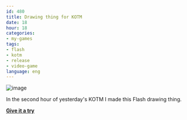 ```yaml
---
id: 480
title: Drawing thing for KOTM
date: 18
hour: 18
categories:
- my-games
tags:
- flash
- kotm
- release
- video-game
language: eng
---
```


![image](http://blog.agj.cl/wp-content/uploads/2010/07/drawingscreenshot.png "Drawing thingie for KOTM screenshot")

In the second hour of yesterday's KOTM I made this Flash drawing thing.

[**Give it a try**](http://www.agj.cl/files/games/kotmjuly2010.swf)
